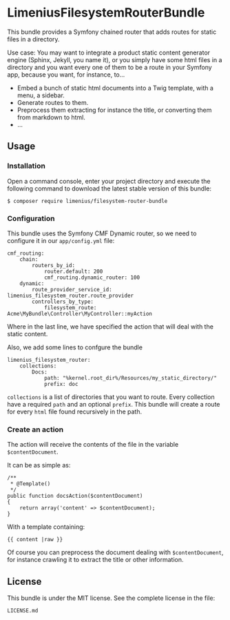 # LimeniusFilesystemRouterBundle

This bundle provides a Symfony chained router that adds routes for static files in a directory.

Use case: You may want to integrate a product static content generator engine (Sphinx, Jekyll, you name it),
or you simply have some html files in a directory and you want every one of them to be a route
in your Symfony app, because you want, for instance, to...

* Embed a bunch of static html documents into a Twig template, with a menu, a sidebar.
* Generate routes to them.
* Preprocess them extracting for instance the title, or converting them from markdown to html.
* ...

## Usage
### Installation

Open a command console, enter your project directory and execute the following command to download the latest stable version of this bundle:

    $ composer require limenius/filesystem-router-bundle

### Configuration

This bundle uses the Symfony CMF Dynamic router, so we need to configure it in our `app/config.yml` file:

    cmf_routing:
        chain:
            routers_by_id:
                router.default: 200
                cmf_routing.dynamic_router: 100
        dynamic:
            route_provider_service_id: limenius_filesystem_router.route_provider
            controllers_by_type:
                filesystem_route: Acme\MyBundle\Controller\MyController::myAction

Where in the last line, we have specified the action that will deal with the static content.

Also, we add some lines to confgure the bundle

    limenius_filesystem_router:
        collections:
            Docs:
                path: "%kernel.root_dir%/Resources/my_static_directory/"
                prefix: doc

`collections` is a list of directories that you want to route.
Every collection have a required `path` and an optional `prefix`.
This bundle will create a route for every `html` file found recursively in the path.

### Create an action

The action will receive the contents of the file in the variable `$contentDocument`.

It can be as simple as:

    /**
     * @Template()
     */
    public function docsAction($contentDocument)
    {
        return array('content' => $contentDocument);
    }

With a template containing:

    {{ content |raw }}    

Of course you can preprocess the document dealing with `$contentDocument`, for instance crawling it to extract the title or other information.

## License

This bundle is under the MIT license. See the complete license in the file:

    LICENSE.md

